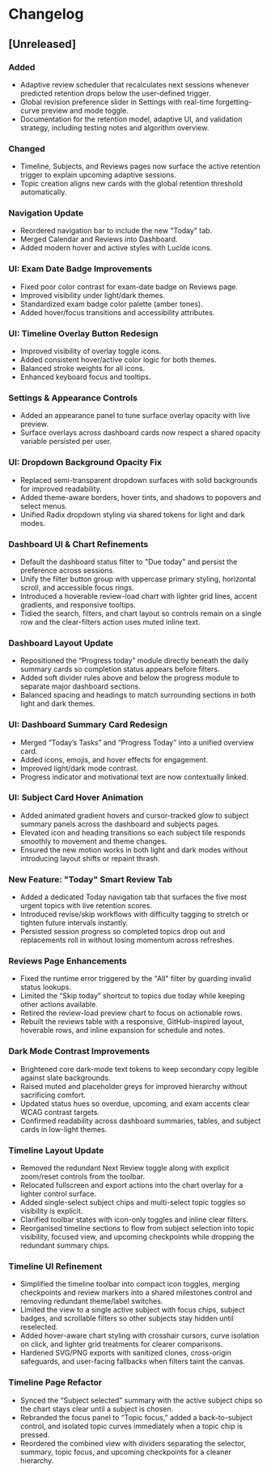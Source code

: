 # Changelog

## [Unreleased]
### Added
- Adaptive review scheduler that recalculates next sessions whenever predicted retention drops below the user-defined trigger.
- Global revision preference slider in Settings with real-time forgetting-curve preview and mode toggle.
- Documentation for the retention model, adaptive UI, and validation strategy, including testing notes and algorithm overview.

### Changed
- Timeline, Subjects, and Reviews pages now surface the active retention trigger to explain upcoming adaptive sessions.
- Topic creation aligns new cards with the global retention threshold automatically.

### Navigation Update
- Reordered navigation bar to include the new "Today" tab.
- Merged Calendar and Reviews into Dashboard.
- Added modern hover and active styles with Lucide icons.

### UI: Exam Date Badge Improvements
- Fixed poor color contrast for exam-date badge on Reviews page.
- Improved visibility under light/dark themes.
- Standardized exam badge color palette (amber tones).
- Added hover/focus transitions and accessibility attributes.

### UI: Timeline Overlay Button Redesign
- Improved visibility of overlay toggle icons.
- Added consistent hover/active color logic for both themes.
- Balanced stroke weights for all icons.
- Enhanced keyboard focus and tooltips.

### Settings & Appearance Controls
- Added an appearance panel to tune surface overlay opacity with live preview.
- Surface overlays across dashboard cards now respect a shared opacity variable persisted per user.

### UI: Dropdown Background Opacity Fix
- Replaced semi-transparent dropdown surfaces with solid backgrounds for improved readability.
- Added theme-aware borders, hover tints, and shadows to popovers and select menus.
- Unified Radix dropdown styling via shared tokens for light and dark modes.

### Dashboard UI & Chart Refinements
- Default the dashboard status filter to "Due today" and persist the preference across sessions.
- Unify the filter button group with uppercase primary styling, horizontal scroll, and accessible focus rings.
- Introduced a hoverable review-load chart with lighter grid lines, accent gradients, and responsive tooltips.
- Tidied the search, filters, and chart layout so controls remain on a single row and the clear-filters action uses muted inline text.

### Dashboard Layout Update
- Repositioned the “Progress today” module directly beneath the daily summary cards so completion status appears before filters.
- Added soft divider rules above and below the progress module to separate major dashboard sections.
- Balanced spacing and headings to match surrounding sections in both light and dark themes.

### UI: Dashboard Summary Card Redesign
- Merged “Today’s Tasks” and “Progress Today” into a unified overview card.
- Added icons, emojis, and hover effects for engagement.
- Improved light/dark mode contrast.
- Progress indicator and motivational text are now contextually linked.

### UI: Subject Card Hover Animation
- Added animated gradient hovers and cursor-tracked glow to subject summary panels across the dashboard and subjects pages.
- Elevated icon and heading transitions so each subject tile responds smoothly to movement and theme changes.
- Ensured the new motion works in both light and dark modes without introducing layout shifts or repaint thrash.

### New Feature: "Today" Smart Review Tab
- Added a dedicated Today navigation tab that surfaces the five most urgent topics with live retention scores.
- Introduced revise/skip workflows with difficulty tagging to stretch or tighten future intervals instantly.
- Persisted session progress so completed topics drop out and replacements roll in without losing momentum across refreshes.

### Reviews Page Enhancements
- Fixed the runtime error triggered by the "All" filter by guarding invalid status lookups.
- Limited the “Skip today” shortcut to topics due today while keeping other actions available.
- Retired the review-load preview chart to focus on actionable rows.
- Rebuilt the reviews table with a responsive, GitHub-inspired layout, hoverable rows, and inline expansion for schedule and notes.

### Dark Mode Contrast Improvements
- Brightened core dark-mode text tokens to keep secondary copy legible against slate backgrounds.
- Raised muted and placeholder greys for improved hierarchy without sacrificing comfort.
- Updated status hues so overdue, upcoming, and exam accents clear WCAG contrast targets.
- Confirmed readability across dashboard summaries, tables, and subject cards in low-light themes.

### Timeline Layout Update
- Removed the redundant Next Review toggle along with explicit zoom/reset controls from the toolbar.
- Relocated fullscreen and export actions into the chart overlay for a lighter control surface.
- Added single-select subject chips and multi-select topic toggles so visibility is explicit.
- Clarified toolbar states with icon-only toggles and inline clear filters.
- Reorganised timeline sections to flow from subject selection into topic visibility, focused view, and upcoming checkpoints while dropping the redundant summary chips.

### Timeline UI Refinement
- Simplified the timeline toolbar into compact icon toggles, merging checkpoints and review markers into a shared milestones control and removing redundant theme/label switches.
- Limited the view to a single active subject with focus chips, subject badges, and scrollable filters so other subjects stay hidden until reselected.
- Added hover-aware chart styling with crosshair cursors, curve isolation on click, and lighter grid treatments for clearer comparisons.
- Hardened SVG/PNG exports with sanitized clones, cross-origin safeguards, and user-facing fallbacks when filters taint the canvas.

### Timeline Page Refactor
- Synced the “Subject selected” summary with the active subject chips so the chart stays clear until a subject is chosen.
- Rebranded the focus panel to “Topic focus,” added a back-to-subject control, and isolated topic curves immediately when a topic chip is pressed.
- Reordered the combined view with dividers separating the selector, summary, topic focus, and upcoming checkpoints for a cleaner hierarchy.

